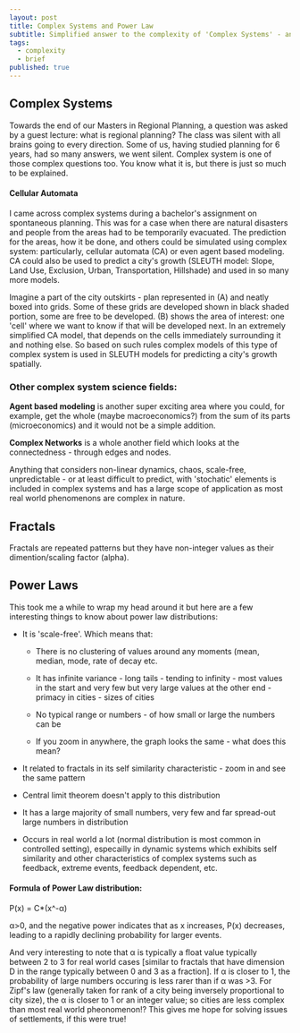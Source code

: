 ```yaml
---
layout: post
title: Complex Systems and Power Law
subtitle: Simplified answer to the complexity of 'Complex Systems' - and Power Law
tags:
  - complexity
  - brief
published: true
---
```


## Complex Systems 

Towards the end of our Masters in Regional Planning, a question was asked by a guest lecture: what is regional planning? The class was silent with all brains going to every direction. Some of us, having studied planning for 6 years, had so many answers, we went silent. Complex system is one of those complex questions too. You know what it is, but there is just so much to be explained. 

#### Cellular Automata 

I came across complex systems during a bachelor's assignment on spontaneous planning. This was for a case when there are natural disasters and people from the areas had to be temporarily evacuated. The prediction for the areas, how it be done, and others could be simulated using complex system: particularly, cellular automata (CA) or even agent based modeling. CA could also be used to predict a city's growth (SLEUTH model: Slope, Land Use, Exclusion, Urban, Transportation, Hillshade) and used in so many more models.  

<!---
![image](/assets/img/CA.jpg)
--->

Imagine a part of the city outskirts - plan represented in (A) and neatly boxed into grids. Some of these grids are developed shown in black shaded portion, some are free to be developed. (B) shows the area of interest: one 'cell' where we want to know if that will be developed next. In an extremely simplified CA model, that depends on the cells immediately surrounding it and nothing else. So based on such rules complex models of this type of complex system is used in SLEUTH models for predicting a city's growth spatially. 

### Other complex system science fields:

**Agent based modeling** is another super exciting area where you could, for example, get the whole (maybe macroeconomics?) from the sum of its parts (microeconomics) and it would not be a simple addition. 

**Complex Networks** is a whole another field which looks at the connectedness - through edges and nodes.

Anything that considers non-linear dynamics, chaos, scale-free, unpredictable - or at least difficult to predict, with 'stochatic' elements is included in complex systems and has a large scope of application as most real world phenomenons are complex in nature. 

<!---
It has taken me long to understand some of the details and I am always learning something new (and also forgetting a few things along the way similar to my experience with statistics). While my journey has been self-taught, I believe, all you need is interest and time to pursue interesting things even if its not been a formal education.  
--->

## Fractals 
Fractals are repeated patterns but they have non-integer values as their dimention/scaling factor (alpha). 

## Power Laws

This took me a while to wrap my head around it but here are a few interesting things to know about power law distributions:

* It is 'scale-free'. Which means that:

	* There is no clustering of values around any moments (mean, median, mode, rate of decay etc.
    
	* It has infinite variance - long tails - tending to infinity - most values in the start and very few but very large values at the other end - primacy in cities - sizes of cities 

	* No typical range or numbers - of how small or large the numbers can be 

	* If you zoom in anywhere, the graph looks the same - what does this mean?

* It related to fractals in its self similarity characteristic - zoom in and see the same pattern 

* Central limit theorem doesn't apply to this distribution

* It has a large majority of small numbers, very few and far spread-out large numbers in distribution 

* Occurs in real world a lot (normal distribution is most common in controlled setting), especailly in dynamic systems which exhibits self similarity and other characteristics of complex systems such as feedback, extreme events, feedback dependent, etc. 


#### Formula of Power Law distribution:

P(x) = C*(x^-α)

α>0, and the negative power indicates that as x increases, P(x) decreases, leading to a rapidly declining probability for larger events.

And very interesting to note that α is typically a float value typically between 2 to 3 for real world cases [similar to fractals that have dimension D in the range typically between 0 and 3 as a fraction]. If α is closer to 1, the probability of large numbers occuring is less rarer than if α was >3. For Zipf's law (generally taken for rank of a city being inversely proportional to city size), the α is closer to 1 or an integer value; so cities are less complex than most real world pheonomenon!? This gives me hope for solving issues of settlements, if this were true! 
